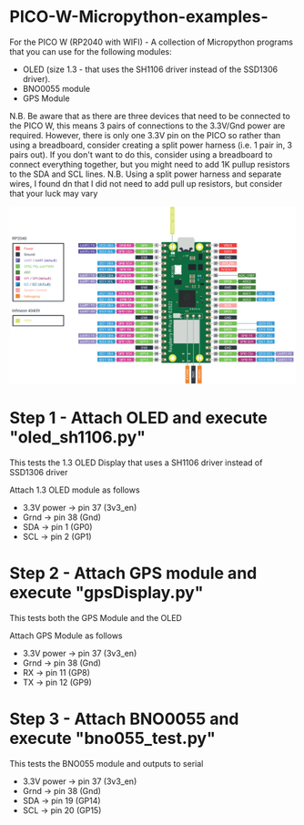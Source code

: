 # PICO-W-Micropython-examples-
For the PICO W (RP2040 with WIFI) - A collection of Micropython programs that you can use for the following modules:
 - OLED (size 1.3 - that uses the SH1106 driver instead of the SSD1306 driver).
 - BNO0055 module
 - GPS Module

N.B. Be aware that as there are three devices that need to be connected to the PICO W, this means 3 pairs of connections to the 3.3V/Gnd power are required.
However, there is only one 3.3V pin on the PICO so rather than using a breadboard, consider creating a split power harness (i.e. 1 pair in, 3 pairs out).
If you don't want to do this, consider using a breadboard to connect everything together, but you might need to add 1K pullup resistors to the SDA and SCL lines.
N.B. Using a split power harness and separate wires, I found dn that I did not need to add pull up resistors, but consider that your luck may vary

<img src="/images/picow_pinout.png" alt="PICO W Pinout"/>


# Step 1 - Attach OLED and execute "oled_sh1106.py"  
This tests the 1.3 OLED Display that uses a SH1106 driver instead of SSD1306 driver

Attach 1.3 OLED module as follows
 - 3.3V power   -> pin 37 (3v3_en)
 - Grnd         -> pin 38 (Gnd) 
 - SDA          -> pin  1 (GP0)
 - SCL          -> pin  2 (GP1)

# Step 2 - Attach GPS module and execute "gpsDisplay.py" 
This tests both the GPS Module and the OLED

Attach GPS Module as follows
 - 3.3V power   -> pin 37 (3v3_en)
 - Grnd         -> pin 38 (Gnd) 
 - RX           -> pin 11 (GP8)
 - TX           -> pin 12 (GP9)

# Step 3 - Attach BNO0055 and execute "bno055_test.py" 
This tests the BNO055 module and outputs to serial
 - 3.3V power   -> pin 37 (3v3_en)
 - Grnd         -> pin 38 (Gnd) 
 - SDA          -> pin 19 (GP14)
 - SCL          -> pin 20 (GP15)
